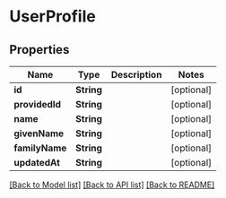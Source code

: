 # UserProfile

## Properties
Name | Type | Description | Notes
------------ | ------------- | ------------- | -------------
**id** | **String** |  | [optional] 
**providedId** | **String** |  | [optional] 
**name** | **String** |  | [optional] 
**givenName** | **String** |  | [optional] 
**familyName** | **String** |  | [optional] 
**updatedAt** | **String** |  | [optional] 

[[Back to Model list]](../README.md#documentation-for-models) [[Back to API list]](../README.md#documentation-for-api-endpoints) [[Back to README]](../README.md)


